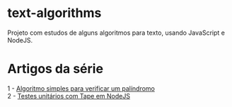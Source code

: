 # text-algorithms
Projeto com estudos de alguns algoritmos para texto, usando JavaScript e NodeJS.

# Artigos da série

1 - <a href="https://joaopaulors.wordpress.com/2019/10/12/algoritmo-simples-para-verificar-um-palindromo/">Algoritmo simples para verificar um palíndromo</a>
<br>
2 - <a href="https://joaopaulors.wordpress.com/2019/10/27/testes-unitarios-com-tape-em-nodejs/">Testes unitários com Tape em NodeJS</a>

